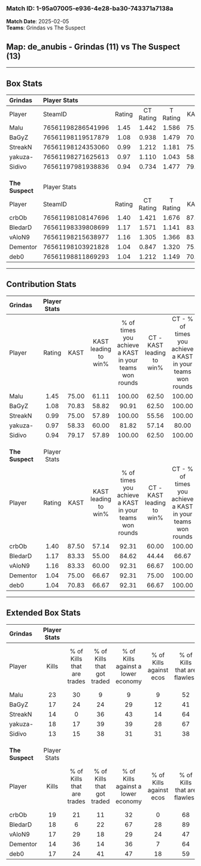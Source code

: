 ### Match ID: 1-95a07005-e936-4e28-ba30-743371a7138a  
**Match Date**: 2025-02-05  
**Teams**: Grindas vs The Suspect  

## **Map**: de_anubis - Grindas (11) vs The Suspect (13)  
---  

## Box Stats  

| **Grindas**     | Player Stats      |        |           |          |       |       |       |         |        |      |     |
| :- | :- | :-: | :-: | :-: | :-: | :-: | :-: | :-: | :-: | :-: | :-: |
| Player          | SteamID           | Rating | CT Rating | T Rating | KAST  |  ADR  | Kills | Assists | Deaths | K/D  | HS% |
| Malu            | 76561198286541996 |  1.45  |   1.442   |  1.586   | 75.00 | 92.0  |  23   |    2    |   13   | 1.77 | 60  |
| BaGyZ           | 76561198119517879 |  1.08  |   0.938   |  1.479   | 70.83 | 78.2  |  17   |    9    |   18   | 0.94 | 41  |
| StreakN         | 76561198124353060 |  0.99  |   1.212   |  1.181   | 75.00 | 84.5  |  14   |    7    |   19   | 0.74 | 71  |
| yakuza-         | 76561198271625613 |  0.97  |   1.110   |  1.043   | 58.33 | 63.4  |  18   |    3    |   17   | 1.06 | 66  |
| Sidivo          | 76561197981938836 |  0.94  |   0.734   |  1.477   | 79.17 | 63.5  |  13   |    7    |   18   | 0.72 | 61  |
|                 |                   |        |           |          |       |       |       |         |        |      |     |
|                 |                   |        |           |          |       |       |       |         |        |      |     |
|                 |                   |        |           |          |       |       |       |         |        |      |     |
| **The Suspect** | Player Stats      |        |           |          |       |       |       |         |        |      |     |
| Player          | SteamID           | Rating | CT Rating | T Rating | KAST  |  ADR  | Kills | Assists | Deaths | K/D  | HS% |
| crbOb           | 76561198108147696 |  1.40  |   1.421   |  1.676   | 87.50 | 104.0 |  19   |   14    |   17   | 1.12 | 84  |
| BledarD         | 76561198339808699 |  1.17  |   1.571   |  1.141   | 83.33 | 56.3  |  18   |    1    |   15   | 1.20 | 38  |
| vAloN9          | 76561198215638977 |  1.16  |   1.305   |  1.366   | 83.33 | 92.2  |  17   |    7    |   20   | 0.85 | 29  |
| Dementor        | 76561198103921828 |  1.04  |   0.847   |  1.320   | 75.00 | 66.0  |  14   |    7    |   14   | 1.00 | 71  |
| deb0            | 76561198811869293 |  1.04  |   1.212   |  1.149   | 70.83 | 79.2  |  17   |    5    |   19   | 0.89 | 64  |
---  

## Contribution Stats  

| **Grindas**     | Player Stats |       |                      |                                                        |                           |                                                             |                          |                                                            |
| :- | :-: | :-: | :-: | :-: | :-: | :-: | :-: | :-: |
| Player          |    Rating    | KAST  | KAST leading to win% | % of times you achieve a KAST in your teams won rounds | CT - KAST leading to win% | CT - % of times you achieve a KAST in your teams won rounds | T - KAST leading to win% | T - % of times you achieve a KAST in your teams won rounds |
| Malu            |     1.45     | 75.00 |        61.11         |                         100.00                         |           62.50           |                           100.00                            |          60.00           |                           100.00                           |
| BaGyZ           |     1.08     | 70.83 |        58.82         |                         90.91                          |           62.50           |                           100.00                            |          55.56           |                           83.33                            |
| StreakN         |     0.99     | 75.00 |        57.89         |                         100.00                         |           55.56           |                           100.00                            |          60.00           |                           100.00                           |
| yakuza-         |     0.97     | 58.33 |        60.00         |                         81.82                          |           57.14           |                            80.00                            |          62.50           |                           83.33                            |
| Sidivo          |     0.94     | 79.17 |        57.89         |                         100.00                         |           62.50           |                           100.00                            |          54.55           |                           100.00                           |
|                 |              |       |                      |                                                        |                           |                                                             |                          |                                                            |
|                 |              |       |                      |                                                        |                           |                                                             |                          |                                                            |
|                 |              |       |                      |                                                        |                           |                                                             |                          |                                                            |
| **The Suspect** | Player Stats |       |                      |                                                        |                           |                                                             |                          |                                                            |
| Player          |    Rating    | KAST  | KAST leading to win% | % of times you achieve a KAST in your teams won rounds | CT - KAST leading to win% | CT - % of times you achieve a KAST in your teams won rounds | T - KAST leading to win% | T - % of times you achieve a KAST in your teams won rounds |
| crbOb           |     1.40     | 87.50 |        57.14         |                         92.31                          |           60.00           |                           100.00                            |          54.55           |                           85.71                            |
| BledarD         |     1.17     | 83.33 |        55.00         |                         84.62                          |           44.44           |                            66.67                            |          63.64           |                           100.00                           |
| vAloN9          |     1.16     | 83.33 |        60.00         |                         92.31                          |           66.67           |                           100.00                            |          54.55           |                           85.71                            |
| Dementor        |     1.04     | 75.00 |        66.67         |                         92.31                          |           75.00           |                           100.00                            |          60.00           |                           85.71                            |
| deb0            |     1.04     | 70.83 |        66.67         |                         92.31                          |           66.67           |                           100.00                            |          66.67           |                           85.71                            |
---  

## Extended Box Stats  

| **Grindas**     | Player Stats |                            |                            |                                    |                         |                              |                                 |        |                             |                                     |                          |                               |                            |
| :- | :-: | :-: | :-: | :-: | :-: | :-: | :-: | :-: | :-: | :-: | :-: | :-: | :-: |
| Player          |    Kills     | % of Kills that are trades | % of Kills that got traded | % of Kills against a lower economy | % of Kills against ecos | % of Kills that are flawless | % of Kills that are close duels | Deaths | % of Deaths that get traded | % of Deaths against a lower economy | % of Deaths against ecos | % of Deaths that are flawless | % of Deaths that are close |
| Malu            |      23      |             30             |             9              |                 9                  |            9            |              52              |               22                |   13   |              8              |                 15                  |            0             |              46               |             15             |
| BaGyZ           |      17      |             24             |             24             |                 29                 |           12            |              41              |               12                |   18   |             22              |                 22                  |            11            |              83               |             6              |
| StreakN         |      14      |             0              |             36             |                 43                 |           14            |              64              |                7                |   19   |             32              |                 21                  |            5             |              58               |             21             |
| yakuza-         |      18      |             17             |             39             |                 39                 |           28            |              67              |               11                |   17   |              6              |                 29                  |            12            |              59               |             6              |
| Sidivo          |      13      |             15             |             38             |                 31                 |           31            |              38              |               15                |   18   |             33              |                 17                  |            6             |              78               |             6              |
|                 |              |                            |                            |                                    |                         |                              |                                 |        |                             |                                     |                          |                               |                            |
|                 |              |                            |                            |                                    |                         |                              |                                 |        |                             |                                     |                          |                               |                            |
|                 |              |                            |                            |                                    |                         |                              |                                 |        |                             |                                     |                          |                               |                            |
| **The Suspect** | Player Stats |                            |                            |                                    |                         |                              |                                 |        |                             |                                     |                          |                               |                            |
| Player          |    Kills     | % of Kills that are trades | % of Kills that got traded | % of Kills against a lower economy | % of Kills against ecos | % of Kills that are flawless | % of Kills that are close duels | Deaths | % of Deaths that get traded | % of Deaths against a lower economy | % of Deaths against ecos | % of Deaths that are flawless | % of Deaths that are close |
| crbOb           |      19      |             21             |             11             |                 32                 |            0            |              68              |                5                |   17   |             29              |                 29                  |            18            |              41               |             12             |
| BledarD         |      18      |             6              |             22             |                 67                 |           28            |              89              |               11                |   15   |             47              |                 13                  |            7             |              87               |             7              |
| vAloN9          |      17      |             29             |             18             |                 29                 |           24            |              47              |               12                |   20   |             30              |                 30                  |            10            |              50               |             20             |
| Dementor        |      14      |             36             |             14             |                 36                 |            7            |              64              |               29                |   14   |              7              |                 21                  |            7             |              57               |             14             |
| deb0            |      17      |             24             |             41             |                 47                 |           18            |              59              |                6                |   19   |             21              |                 16                  |            11            |              53               |             21             |
